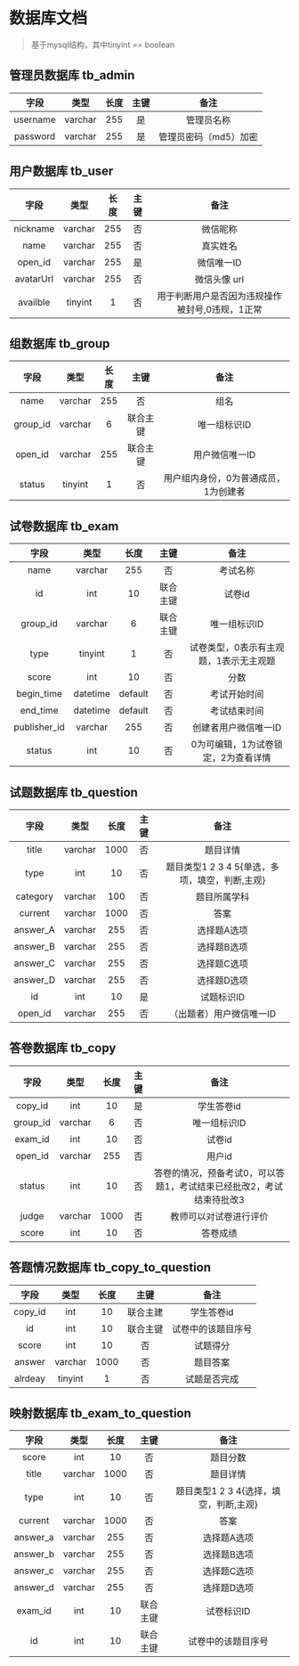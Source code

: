 # 数据库文档

>基于mysql结构，其中tinyint == boolean

## 管理员数据库 tb_admin

|   字段   |   类型   |  长度 | 主键 | 备注 |
|:-------:|:--------:|:-----:|:---:|:---:|
| username    | varchar  | 255   | 是 | 管理员名称 |
| password    | varchar  | 255   | 是 | 管理员密码（md5）加密 |

## 用户数据库 tb_user

|   字段   |   类型   |  长度 | 主键 | 备注 |
|:-------:|:--------:|:-----:|:---:|:---:|
|   nickname   | varchar |  255  | 否  | 微信昵称 |
| name | varchar |  255  | 否  | 真实姓名 |
| open_id  |   varchar   |   255  | 是  | 微信唯一ID |
| avatarUrl | varchar  |   255  | 否  | 微信头像 url |
| availble |  tinyint    |   1  | 否  | 用于判断用户是否因为违规操作被封号,0违规，1正常 |

## 组数据库 tb_group

|   字段   |   类型   |  长度 | 主键 | 备注 |
|:-------:|:--------:|:-----:|:---:|:---:|
|   name   | varchar |  255  | 否  | 组名 |
| group_id  |   varchar   |   6  | 联合主键  | 唯一组标识ID |
| open_id | varchar  | 255 | 联合主键  | 用户微信唯一ID |
| status |  tinyint    |   1  | 否  | 用户组内身份，0为普通成员，1为创建者 |

## 试卷数据库 tb_exam

|   字段   |   类型   |  长度 | 主键 | 备注 |
|:-------:|:--------:|:-----:|:---:|:---:|
|   name   | varchar |  255  | 否  | 考试名称 |
| id  |   int   |  10  | 联合主键  | 试卷id |
| group_id  |   varchar   |   6  | 联合主键  | 唯一组标识ID |
| type | tinyint | 1 | 否 | 试卷类型，0表示有主观题，1表示无主观题 |
| score | int | 10 | 否 | 分数 |
| begin_time | datetime | default | 否 | 考试开始时间 |
| end_time | datetime | default | 否 | 考试结束时间 |
| publisher_id | varchar  | 255 | 否 | 创建者用户微信唯一ID |
| status  |  int    |   10  | 否  | 0为可编辑，1为试卷锁定，2为查看详情 |

## 试题数据库 tb_question

|   字段   |   类型   |  长度 | 主键 | 备注 |
|:-------:|:--------:|:-----:|:---:|:---:|
|   title   | varchar |  1000  | 否  | 题目详情 |
|   type    | int | 10 | 否 | 题目类型1 2 3 4 5{单选，多项，填空，判断,主观} |
| category | varchar |  100 | 否 | 题目所属学科 |
| current | varchar | 1000 | 否 | 答案 |
| answer_A | varchar | 255 | 否 | 选择题A选项 |
| answer_B | varchar | 255 | 否 | 选择题B选项 |
| answer_C | varchar | 255 | 否 | 选择题C选项 |
| answer_D | varchar | 255 | 否 | 选择题D选项 |
| id  |   int   |  10  | 是  | 试题标识ID |
| open_id | varchar  | 255 | 否  | （出题者）用户微信唯一ID |

## 答卷数据库 tb_copy

|   字段   |   类型   |  长度 | 主键 | 备注 |
|:-------:|:--------:|:-----:|:---:|:---:|
| copy_id |     int  |   10 | 是   | 学生答卷id |
| group_id  |   varchar   |   6  | 否  | 唯一组标识ID |
| exam_id  |   int   |  10  | 否  | 试卷id |
| open_id  |  varchar | 255 | 否  | 用户id |
| status   | int      | 10  | 否 | 答卷的情况，预备考试0，可以答题1，考试结束已经批改2，考试结束待批改3 |
| judge | varchar | 1000 | 否 | 教师可以对试卷进行评价 |
| score  | int | 10 | 否 | 答卷成绩 |

## 答题情况数据库 tb_copy_to_question

|   字段   |   类型   |  长度 | 主键 | 备注 |
|:-------:|:--------:|:-----:|:---:|:---:|
| copy_id |     int  |   10 | 联合主建  | 学生答卷id |
| id | int  | 10 | 联合主键  | 试卷中的该题目序号 |
| score | int | 10 | 否 | 试题得分 |
| answer | varchar |  1000  | 否 |   题目答案   |
| alrdeay | tinyint | 1 | 否 | 试题是否完成 |

## 映射数据库 tb_exam_to_question

|   字段   |   类型   |  长度 | 主键 | 备注 |
|:-------:|:--------:|:-----:|:---:|:---:|
|   score   | int    |  10   | 否  | 题目分数 |
|   title   | varchar |  1000  | 否  | 题目详情 |
|   type    | int | 10 | 否 | 题目类型1 2 3 4{选择，填空，判断,主观} |
| current | varchar | 1000 | 否 | 答案 |
| answer_a | varchar | 255 | 否 | 选择题A选项 |
| answer_b | varchar | 255 | 否 | 选择题B选项 |
| answer_c | varchar | 255 | 否 | 选择题C选项 |
| answer_d | varchar | 255 | 否 | 选择题D选项 |
| exam_id  |   int   |  10  | 联合主键 | 试卷标识ID |
| id | int  | 10 | 联合主键  | 试卷中的该题目序号 |

